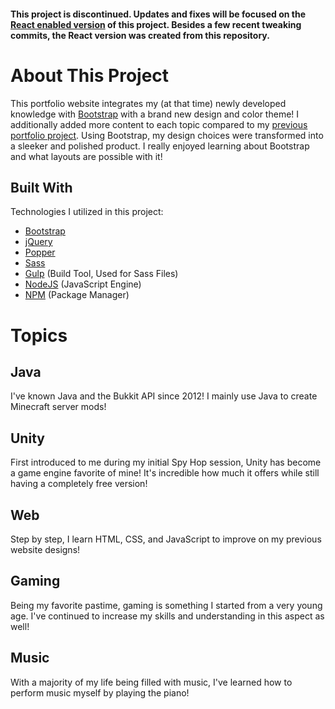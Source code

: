 #### **This project is discontinued. Updates and fixes will be focused on the [React enabled version](https://github.com/CloakingOcean/React-CloakingOcean.com) of this project. Besides a few recent tweaking commits, the React version was created from this repository.**

# About This Project
This portfolio website integrates my (at that time) newly developed knowledge with [Bootstrap] with a brand new design and color theme! I additionally added more content to each topic compared to my [previous portfolio project]. Using Bootstrap, my 
design choices were transformed into a sleeker and polished product. I really enjoyed learning about Bootstrap and what layouts are possible with it!

## Built With
Technologies I utilized in this project:
* [Bootstrap]
* [jQuery]
* [Popper]
* [Sass]
* [Gulp] (Build Tool, Used for Sass Files)
* [NodeJS] (JavaScript Engine)
* [NPM] (Package Manager)

# Topics

## Java
I've known Java and the Bukkit API since 2012! I mainly use Java to create Minecraft server
mods!

## Unity
First introduced to me during my initial Spy Hop session, Unity has become a game engine favorite
of mine! It's incredible how much it offers while still having a completely free version!

## Web
Step by step, I learn HTML, CSS, and JavaScript to improve on my previous website designs!

## Gaming
Being my favorite pastime, gaming is something I started from a very young age. I've continued
to increase my skills and understanding in this aspect as well!

## Music
With a majority of my life being filled with music, I've learned how to perform music myself by playing the piano!



[Bootstrap]: https://getbootstrap.com/
[previous portfolio project]: https://github.com/CloakingOcean/CloakingOcean.com-1.0
[jQuery]: https://jquery.com/
[Popper]: https://popper.js.org/
[Sass]: https://sass-lang.com/
[Gulp]: https://gulpjs.com/
[NodeJS]: https://nodejs.org/en/
[Npm]: https://www.npmjs.com/
